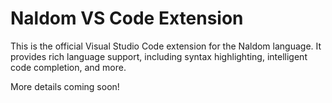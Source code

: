 # Naldom VS Code Extension

This is the official Visual Studio Code extension for the Naldom language.
It provides rich language support, including syntax highlighting, intelligent code completion, and more.

More details coming soon!